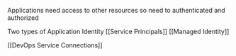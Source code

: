 Applications need access to other resources so need to authenticated and authorized

Two types of Application Identity
[[Service Principals]]
[[Managed Identity]]

[[DevOps Service Connections]]
